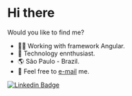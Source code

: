 # Hi there 

Would you like to find me?

* 👨‍💻 Working with framework Angular.
* 🦾 Technology ennthusiast.
* 🌎 São Paulo - Brazil.
* 📩 Feel free to [e-mail](mailto:marcostkao@gmail.com) me.


[![Linkedin Badge](https://img.shields.io/badge/-LinkedIn-blue?style=flat-square&logo=Linkedin&logoColor=white&link=https://www.linkedin.com/in/omariosouto)](
https://www.linkedin.com/in/marcos-takao/)


